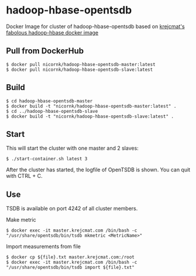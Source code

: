 # hadoop-hbase-opentsdb
Docker Image for cluster of hadoop-hbase-opentsdb based on [krejcmat's fabolous hadoop-hbase docker image](https://github.com/krejcmat/hadoop-hbase-docker)

## Pull from DockerHub

```
$ docker pull nicornk/hadoop-hbase-opentsdb-master:latest
$ docker pull nicornk/hadoop-hbase-opentsdb-slave:latest
```

## Build

```
$ cd hadoop-hbase-opentsdb-master
$ docker build -t "nicornk/hadoop-hbase-opentsdb-master:latest" .
$ cd ../hadoop-hbase-opentsdb-slave
$ docker build -t "nicornk/hadoop-hbase-opentsdb-slave:latest" .
```

## Start
 This will start the cluster with one master and 2 slaves:
 
 ```
 $ ./start-container.sh latest 3
 ```
 After the cluster has started, the logfile of OpenTSDB is shown. You can quit with CTRL + C.
 
## Use

TSDB is available on port 4242 of all cluster members.

Make metric

```
$ docker exec -it master.krejcmat.com /bin/bash -c "/usr/share/opentsdb/bin/tsdb mkmetric <MetricName>"
```

Import measurements from file

```
$ docker cp ${file}.txt master.krejcmat.com:/root
$ docker exec -it master.krejcmat.com /bin/bash -c "/usr/share/opentsdb/bin/tsdb import ${file}.txt"
```


